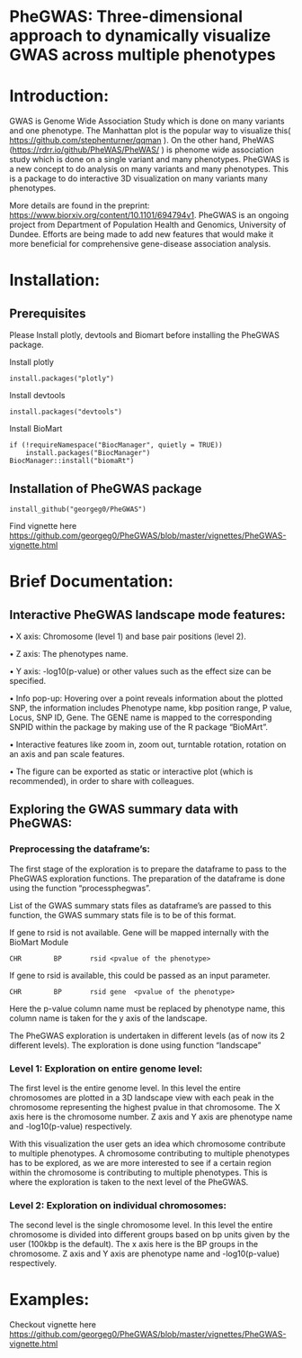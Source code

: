 # PheGWAS: Three-dimensional approach to dynamically visualize GWAS across multiple phenotypes

# Introduction:
GWAS is Genome Wide Association Study which is done on many variants and one phenotype. The Manhattan plot is the popular way to visualize this( https://github.com/stephenturner/qqman ). On the other hand, PheWAS (https://rdrr.io/github/PheWAS/PheWAS/ ) is phenome wide association study which is done on a single variant and many phenotypes. PheGWAS is a new concept to do analysis on many variants and many phenotypes. This is a package to do interactive 3D visualization on many variants many phenotypes.

More details are found in the preprint: https://www.biorxiv.org/content/10.1101/694794v1. PheGWAS is an ongoing project from Department of Population Health and Genomics, University of Dundee. Efforts are being made to add new features that would make it more beneficial for comprehensive gene-disease association analysis.


# Installation:
## Prerequisites
Please Install plotly, devtools and Biomart before installing the PheGWAS package.

Install plotly
```
install.packages("plotly")
```

Install devtools
```
install.packages("devtools")
```

Install BioMart
```
if (!requireNamespace("BiocManager", quietly = TRUE))
    install.packages("BiocManager")
BiocManager::install("biomaRt")
```
## Installation of PheGWAS package
```
install_github("georgeg0/PheGWAS")
```

Find vignette here
https://github.com/georgeg0/PheGWAS/blob/master/vignettes/PheGWAS-vignette.html

# Brief Documentation:
## Interactive PheGWAS landscape mode features:
•	X axis: Chromosome (level 1) and base pair positions (level 2). 

•	Z axis: The phenotypes name. 

•	Y axis: -log10(p-value) or other values such as the effect size can be specified. 

•	Info pop-up: Hovering over a point reveals information about the plotted SNP, the information includes Phenotype name, kbp position range, P value, Locus, SNP ID, Gene. The GENE name is mapped to the corresponding SNPID within the package by making use of the R package “BioMArt”.  

•	Interactive features like zoom in, zoom out, turntable rotation, rotation on an axis and pan scale features.  

•	The figure can be exported as static or interactive plot (which is recommended), in order to share with colleagues.  

## Exploring the GWAS summary data with PheGWAS:
### Preprocessing the dataframe’s:
The first stage of the exploration is to prepare the dataframe to pass to the PheGWAS exploration functions. The preparation of the dataframe is done using the function “processphegwas”. 

List of the GWAS summary stats files as dataframe’s are passed to this function, the GWAS summary stats file is to be of this format. 

If gene to rsid is not available. Gene will be mapped internally with the BioMart Module
```
CHR        BP       rsid <pvalue of the phenotype>
```
If gene to rsid is available, this could be passed as an input parameter.
```
CHR        BP       rsid gene  <pvalue of the phenotype> 
```
Here the p-value column name must be replaced by phenotype name, this column name is taken for the y axis of the landscape.

The PheGWAS exploration is undertaken in different levels (as of now its 2 different levels). The exploration is done using function “landscape”

### Level 1: Exploration on entire genome level:
The first level is the entire genome level. In this level the entire chromosomes are plotted in a 3D landscape view with each peak in the chromosome representing the highest pvalue in that chromosome. The X axis here is the chromosome number. Z axis and Y axis are phenotype name and -log10(p-value) respectively.

With this visualization the user gets an idea which chromosome contribute to multiple phenotypes. A chromosome contributing to multiple phenotypes has to be explored, as we are more interested to see if a certain region within the chromosome is contributing to multiple phenotypes. This is where the exploration is taken to the next level of the PheGWAS.

### Level 2: Exploration on individual chromosomes:
The second level is the single chromosome level. In this level the entire chromosome is divided into different groups based on bp units given by the user (100kbp is the default). The x axis here is the BP groups in the chromosome. Z axis and Y axis are phenotype name and -log10(p-value) respectively.

# Examples:

Checkout vignette here https://github.com/georgeg0/PheGWAS/blob/master/vignettes/PheGWAS-vignette.html
